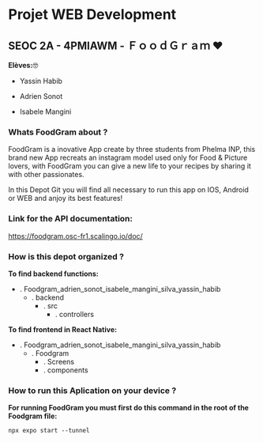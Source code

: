# Projet WEB Development 
## SEOC 2A - 4PMIAWM - ＦｏｏｄＧｒａｍ :heart:

**Elèves:**:nerd_face:

- Yassin Habib
* Adrien Sonot 
+ Isabele Mangini 

### Whats FoodGram about ? 

FoodGram is a inovative App create by three students from Phelma INP, this brand new App recreats an instagram model used only for Food & Picture lovers, with FoodGram you can give a new  life to your recipes by sharing it with other passionates. 

In this Depot Git you will find all necessary to run this app on IOS, Android or WEB and anjoy its best features! 

### Link for the API documentation:

https://foodgram.osc-fr1.scalingo.io/doc/

### How is this depot organized ? 

**To find backend functions:**

* . Foodgram_adrien_sonot_isabele_mangini_silva_yassin_habib
    * . backend 
        * . src 
            * . controllers 

**To find frontend in React Native:**

* . Foodgram_adrien_sonot_isabele_mangini_silva_yassin_habib
    * . Foodgram 
        * . Screens 
        * . components  

### How to run this Aplication on your device ?

**For running FoodGram you must first do this command in the root of the Foodgram file:**

```
npx expo start --tunnel

```
